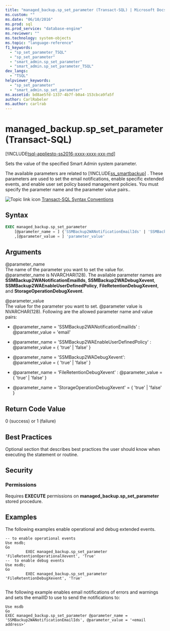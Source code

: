 ```yaml
---
title: "managed_backup.sp_set_parameter (Transact-SQL) | Microsoft Docs"
ms.custom: ""
ms.date: "06/10/2016"
ms.prod: sql
ms.prod_service: "database-engine"
ms.reviewer: ""
ms.technology: system-objects
ms.topic: "language-reference"
f1_keywords: 
  - "sp_set_parameter_TSQL"
  - "sp_set_parameter"
  - "smart_admin.sp_set_parameter"
  - "smart_admin.sp_set_parameter_TSQL"
dev_langs: 
  - "TSQL"
helpviewer_keywords: 
  - "sp_set_parameter"
  - "smart_admin.sp_set_parameter"
ms.assetid: bd8ae5fd-1337-4b7f-b0a4-153cbca9fa5f
author: CarlRabeler
ms.author: carlrab
---
```

# managed_backup.sp_set_parameter (Transact-SQL)
[!INCLUDE[tsql-appliesto-ss2016-xxxx-xxxx-xxx-md](../../includes/tsql-appliesto-ss2016-xxxx-xxxx-xxx-md.md)]

  Sets the value of the specified Smart Admin system parameter.  
  
 The available parameters are related to [!INCLUDE[ss_smartbackup](../../includes/ss-smartbackup-md.md)] . These parameters are used to set the email notifications, enable specific extended events, and enable user set policy based management policies. You must specify the parameter name and the parameter value pairs..  

  
 ![Topic link icon](../../database-engine/configure-windows/media/topic-link.gif "Topic link icon") [Transact-SQL Syntax Conventions](../../t-sql/language-elements/transact-sql-syntax-conventions-transact-sql.md)  
  
## Syntax  
  
```sql  
EXEC managed_backup.sp_set_parameter   
    [@parameter_name = ] {'SSMBackup2WANotificationEmailIds' | 'SSMBackup2WAEnableUserDefinedPolicy' | 'SSMBackup2WADebugXevent' | 'FileRetentionDebugXevent' | 'StorageOperationDebugXevent'}  
    ,[@parameter_value = ] 'parameter_value'  
```  
  
##  <a name="Arguments"></a> Arguments  
 @parameter_name  
 The name of the parameter you want to set the value for. @parameter_name is NVARCHAR(128). The available parameter names are **SSMBackup2WANotificationEmailIds**, **SSMBackup2WADebugXevent**, **SSMBackup2WAEnableUserDefinedPolicy**, **FileRetentionDebugXevent**, and **StorageOperationDebugXevent**.  
  
 @parameter_value  
 The value for the parameter you want to set. @parameter value is NVARCHAR(128).  Following are the allowed parameter name and value pairs:  
  
-   @parameter_name = 'SSMBackup2WANotificationEmailIds' : @parameter_value  = 'email'  
  
-   @parameter_name = 'SSMBackup2WAEnableUserDefinedPolicy' : @parameter_value  = { 'true' | 'false' }  
  
-   @parameter_name = 'SSMBackup2WADebugXevent': @parameter_value  = { 'true' | 'false' }  
  
-   @parameter_name = 'FileRetentionDebugXevent' : @parameter_value  = { 'true' | 'false' }  
  
-   @parameter_name = 'StorageOperationDebugXevent' = { 'true' | 'false' }  
  
## Return Code Value  
 0 (success) or 1 (failure)  
  
## Best Practices  
 Optional section that describes best practices the user should know when executing the statement or routine.  
  
## Security  
  
### Permissions  
 Requires **EXECUTE** permissions on **managed_backup.sp_set_parameter** stored procedure.  
  
## Examples  
 The following examples enable operational and debug extended events.  
  
```  
-- to enable operational events  
Use msdb;  
Go  
         EXEC managed_backup.sp_set_parameter 'FileRetentionOperationalXevent', 'True'  
--  to enable debug events  
Use msdb;  
Go  
         EXEC managed_backup.sp_set_parameter 'FileRetentionDebugXevent', 'True'  
  
```  
  
 The following example enables email notifications of errors and warnings and sets the emailID to use to send the notifications to:  
  
```  
Use msdb  
Go  
EXEC managed_backup.sp_set_parameter @parameter_name = 'SSMBackup2WANotificationEmailIds', @parameter_value = '<email address>'  
  
```  
  
  
